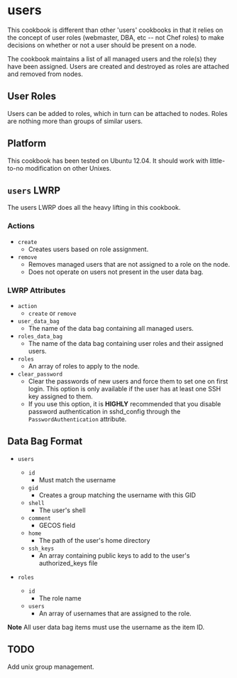 # users
This cookbook is different than other 'users' cookbooks in that it relies on
the concept of user roles (webmaster, DBA, etc -- not Chef roles) to make 
decisions on whether or not a user should be present on a node.

The cookbook maintains a list of all managed users and the role(s) they have
been assigned.  Users are created and destroyed as roles are attached and
removed from nodes.

## User Roles
Users can be added to roles, which in turn can be attached to nodes.  Roles
are nothing more than groups of similar users.

## Platform
This cookbook has been tested on Ubuntu 12.04.  It should work with little-
to-no modification on other Unixes.

## `users` LWRP
The users LWRP does all the heavy lifting in this cookbook.

### Actions
- `create`
  - Creates users based on role assignment.
- `remove`
  - Removes managed users that are not assigned to a role on the node.
  - Does not operate on users not present in the user data bag.

### LWRP Attributes
- `action`
  - `create` or `remove`
- `user_data_bag`
  - The name of the data bag containing all managed users.
- `roles_data_bag`
  - The name of the data bag containing user roles and their assigned users.
- `roles`
  - An array of roles to apply to the node.
- `clear_password`
  - Clear the passwords of new users and force them to set one on first login.  This
    option is only available if the user has at least one SSH key assigned to them.
  - If you use this option, it is **HIGHLY** recommended that you disable password
    authentication in sshd_config through the `PasswordAuthentication` attribute.

## Data Bag Format
- `users`
  - `id`
    - Must match the username
  - `gid`
    - Creates a group matching the username with this GID
  - `shell`
    - The user's shell
  - `comment`
    - GECOS field
  - `home`
    - The path of the user's home directory
  - `ssh_keys`
    - An array containing public keys to add to the user's authorized_keys file

- `roles`
  - `id`
    - The role name
  - `users`
    - An array of usernames that are assigned to the role.

**Note** All user data bag items must use the username as the item ID.

## TODO
Add unix group management.
